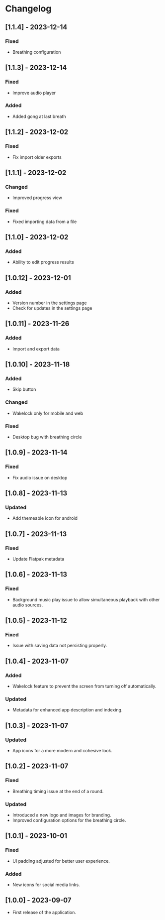 # Changelog
## [1.1.4] - 2023-12-14
### Fixed
- Breathing configuration

## [1.1.3] - 2023-12-14
### Fixed
- Improve audio player
### Added
- Added gong at last breath

## [1.1.2] - 2023-12-02
### Fixed
- Fix import older exports

## [1.1.1] - 2023-12-02
### Changed
- Improved progress view
### Fixed
- Fixed importing data from a file

## [1.1.0] - 2023-12-02
### Added
- Ability to edit progress results

## [1.0.12] - 2023-12-01
### Added
- Version number in the settings page
- Check for updates in the settings page

## [1.0.11] - 2023-11-26
### Added
- Import and export data

## [1.0.10] - 2023-11-18
### Added
- Skip button
### Changed
- Wakelock only for mobile and web
### Fixed
- Desktop bug with breathing circle

## [1.0.9] - 2023-11-14
### Fixed
- Fix audio issue on desktop

## [1.0.8] - 2023-11-13
### Updated
- Add themeable icon for android

## [1.0.7] - 2023-11-13
### Fixed
- Update Flatpak metadata

## [1.0.6] - 2023-11-13
### Fixed
- Background music play issue to allow simultaneous playback with other audio sources.

## [1.0.5] - 2023-11-12
### Fixed
- Issue with saving data not persisting properly.

## [1.0.4] - 2023-11-07
### Added
- Wakelock feature to prevent the screen from turning off automatically.
### Updated
- Metadata for enhanced app description and indexing.

## [1.0.3] - 2023-11-07
### Updated
- App icons for a more modern and cohesive look.

## [1.0.2] - 2023-11-07
### Fixed
- Breathing timing issue at the end of a round.
### Updated
- Introduced a new logo and images for branding.
- Improved configuration options for the breathing circle.

## [1.0.1] - 2023-10-01
### Fixed
- UI padding adjusted for better user experience.
### Added
- New icons for social media links.

## [1.0.0] - 2023-09-07
- First release of the application.
